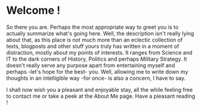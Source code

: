 # Welcome !

So there you are. 
Perhaps the most appropriate way to greet you is to actually summarize what's going here.
Well, the description isn't really lying about that, as this place is not much more than an eclectic collection of texts, blogposts and other stuff yours truly has written in a moment of distraction, mostly about my points of interests.
It ranges from Science and IT to the dark corners of History, Politics and perhaps Military Strategy.
It doesn't really serve any purpose apart from entertaining myself and perhaps -let's hope for the best- you.
Well, allowing me to write down my thoughts in an intelligible way -for once- is also a concern, I have to say.

I shall now wish you a pleasant and enjoyable stay, all the while feeling free to contact me or take a peek at the About Me page.
Have a pleasant reading !
